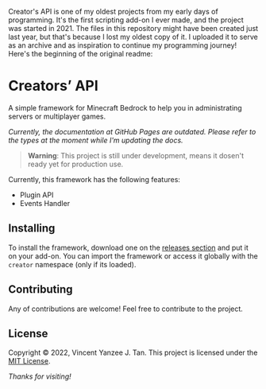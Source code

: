 Creator's API is one of my oldest projects from my early days of programming. It's
the first scripting add-on I ever made, and the project was started in 2021. The
files in this repository might have been created just last year, but that's
because I lost my oldest copy of it. I uploaded it to serve as an archive and as
inspiration to continue my programming journey! Here's the beginning of the
original readme:



# Creators’ API

A simple framework for Minecraft Bedrock to help you in administrating servers or
multiplayer games.

*Currently, the documentation at GitHub Pages are outdated. Please refer to the
types at the moment while I'm updating the docs.*

> **Warning**: This project is still under development, means it dosen't ready yet
 for production use.

Currently, this framework has the following features:

- Plugin API
- Events Handler

## Installing

To install the framework, download one on the [releases section][rel] and put it
on your add-on. You can import the framework or access it globally with the `creator`
namespace (only if its loaded).

## Contributing

Any of contributions are welcome! Feel free to contribute to the project.

## License

Copyright &copy; 2022, Vincent Yanzee J. Tan.
This project is licensed under the [MIT License](LICENSE).

*Thanks for visiting!*

[rel]: https://github.com/vytdev/creators-api/releases
